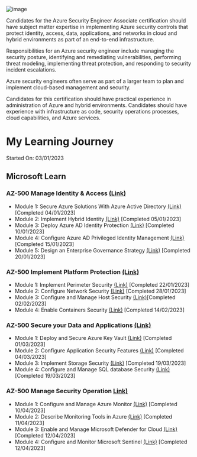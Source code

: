 ![image](https://user-images.githubusercontent.com/66136128/210423588-b30f6975-97ca-4301-9b58-32c1fa588bcf.png)

Candidates for the Azure Security Engineer Associate certification should have subject matter expertise in implementing Azure security controls that protect identity, access, data, applications, and networks in cloud and hybrid environments as part of an end-to-end infrastructure.

Responsibilities for an Azure security engineer include managing the security posture, identifying and remediating vulnerabilities, performing threat modeling, implementing threat protection, and responding to security incident escalations.

Azure security engineers often serve as part of a larger team to plan and implement cloud-based management and security.

Candidates for this certification should have practical experience in administration of Azure and hybrid environments. Candidates should have experience with infrastructure as code, security operations processes, cloud capabilities, and Azure services.

# My Learning Journey
Started On: 03/01/2023

## Microsoft Learn

### AZ-500 Manage Identity & Access [(Link)](https://learn.microsoft.com/en-us/training/paths/manage-identity-access/)

- Module 1: Secure Azure Solutions With Azure Active Directory [(Link)](https://learn.microsoft.com/en-us/training/modules/azure-active-directory/) [Completed 04/01/2023]
- Module 2: Implement Hybrid Identity [(Link)](https://learn.microsoft.com/en-us/training/modules/hybrid-identity/) [Completed 05/01/2023]
- Module 3: Deploy Azure AD Identity Protection [(Link)](https://learn.microsoft.com/en-us/training/modules/azure-ad-identity-protection/) [Completed 10/01/2023]
- Module 4: Configure Azure AD Privileged Identity Management [(Link)](https://learn.microsoft.com/en-us/training/modules/azure-ad-privileged-identity-management/?ns-enrollment-type=learningpath&ns-enrollment-id=learn.wwl.manage-identity-access) [Completed 15/01/2023]
- Module 5: Design an Enterprise Governance Strategy [(Link)](https://learn.microsoft.com/en-us/training/modules/enterprise-governance/) [Completed 20/01/2023]

### AZ-500 Implement Platform Protection [(Link)](https://learn.microsoft.com/en-us/training/paths/implement-platform-protection/)

- Module 1: Implement Perimeter Security [(Link)](https://learn.microsoft.com/en-us/training/modules/perimeter-security) [Completed 22/01/2023]
- Module 2: Configure Network Security [(Link)](https://learn.microsoft.com/en-us/training/modules/network-security/) [Completed 28/01/2023]
- Module 3: Configure and Manage Host Security [(Link)](https://learn.microsoft.com/en-us/training/modules/host-security/)[Completed 02/02/2023]
- Module 4: Enable Containers Security [(Link)](https://learn.microsoft.com/en-us/training/modules/enable-containers-security/) [Completed 14/02/2023]

### AZ-500 Secure your Data and Applications [(Link)](https://learn.microsoft.com/en-us/training/paths/secure-your-data-applications/)

- Module 1: Deploy and Secure Azure Key Vault [(Link)](https://learn.microsoft.com/en-us/training/modules/azure-key-vault/) [Completed 01/03/2023]
- Module 2: Configure Application Security Features [(Link)](https://learn.microsoft.com/en-us/training/modules/application-security/) [Completed 04/03/2023]
- Module 3: Implement Storage Security [(Link)](https://learn.microsoft.com/en-us/training/modules/storage-security/) [Completed 19/03/2023]
- Module 4: Configure and Manage SQL database Security [(Link)](https://learn.microsoft.com/en-us/training/modules/sql-database-security/) [Completed 19/03/2023]

### AZ-500 Manage Security Operation [Link)](https://learn.microsoft.com/en-us/training/paths/manage-security-operation/)

- Module 1: Configure and Manage Azure Monitor [(Link)](https://learn.microsoft.com/en-us/training/modules/azure-monitor/?ns-enrollment-type=learningpath&ns-enrollment-id=learn.wwl.manage-security-operation) [Completed 10/04/2023]
- Module 2: Describe Monitoring Tools in Azure [(Link)](https://learn.microsoft.com/en-us/training/modules/describe-monitoring-tools-azure/) [Completed 11/04/2023]
- Module 3: Enable and Manage Microsoft Defender for Cloud [(Link)](https://learn.microsoft.com/en-us/training/modules/azure-security-center/) [Completed 12/04/2023] 
- Module 4: Configure and Monitor Microsoft Sentinel [(Link)](https://learn.microsoft.com/en-us/training/modules/azure-sentinel/) [Completed 12/04/2023]
